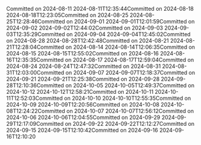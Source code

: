 Committed on 2024-08-11 2024-08-11T12:35:44Committed on 2024-08-18 2024-08-18T12:23:05Committed on 2024-08-25 2024-08-25T12:28:46Committed on 2024-09-01 2024-09-01T12:01:59Committed on 2024-09-02 2024-09-02T12:44:02Committed on 2024-09-03 2024-09-03T12:35:29Committed on 2024-09-04 2024-09-04T12:45:02Committed on 2024-08-28 2024-08-28T12:42:48Committed on 2024-08-21 2024-08-21T12:28:04Committed on 2024-08-14 2024-08-14T12:06:35Committed on 2024-08-15 2024-08-15T12:55:02Committed on 2024-08-16 2024-08-16T12:35:35Committed on 2024-08-17 2024-08-17T12:59:04Committed on 2024-08-24 2024-08-24T12:47:32Committed on 2024-08-31 2024-08-31T12:03:00Committed on 2024-09-07 2024-09-07T12:18:37Committed on 2024-09-21 2024-09-21T12:25:38Committed on 2024-09-28 2024-09-28T12:10:36Committed on 2024-10-05 2024-10-05T12:49:37Committed on 2024-10-12 2024-10-12T12:58:21Committed on 2024-10-11 2024-10-11T12:52:03Committed on 2024-10-10 2024-10-10T12:55:35Committed on 2024-10-09 2024-10-09T12:20:56Committed on 2024-10-08 2024-10-08T12:24:22Committed on 2024-10-07 2024-10-07T12:56:12Committed on 2024-10-06 2024-10-06T12:04:55Committed on 2024-09-29 2024-09-29T12:17:09Committed on 2024-09-22 2024-09-22T12:12:27Committed on 2024-09-15 2024-09-15T12:10:42Committed on 2024-09-16 2024-09-16T12:10:20